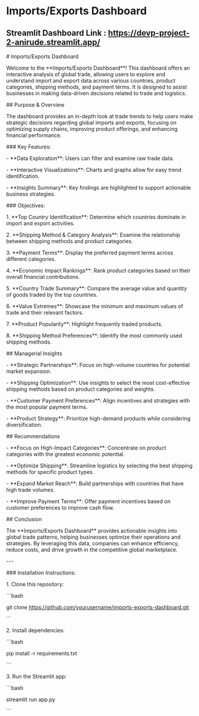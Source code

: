 # Imports/Exports Dashboard
## Streamlit Dashboard Link : https://devp-project-2-anirude.streamlit.app/

\# Imports/Exports Dashboard

Welcome to the \*\*Imports/Exports Dashboard\*\*! This dashboard offers an interactive analysis of global trade, allowing users to explore and understand import and export data across various countries, product categories, shipping methods, and payment terms. It is designed to assist businesses in making data-driven decisions related to trade and logistics.

\## Purpose & Overview

The dashboard provides an in-depth look at trade trends to help users make strategic decisions regarding global imports and exports, focusing on optimizing supply chains, improving product offerings, and enhancing financial performance.

\### Key Features:

\- \*\*Data Exploration\*\*: Users can filter and examine raw trade data.

\- \*\*Interactive Visualizations\*\*: Charts and graphs allow for easy trend identification.

\- \*\*Insights Summary\*\*: Key findings are highlighted to support actionable business strategies.

\### Objectives:

1\. \*\*Top Country Identification\*\*: Determine which countries dominate in import and export activities.

2\. \*\*Shipping Method & Category Analysis\*\*: Examine the relationship between shipping methods and product categories.

3\. \*\*Payment Terms\*\*: Display the preferred payment terms across different categories.

4\. \*\*Economic Impact Rankings\*\*: Rank product categories based on their overall financial contributions.

5\. \*\*Country Trade Summary\*\*: Compare the average value and quantity of goods traded by the top countries.

6\. \*\*Value Extremes\*\*: Showcase the minimum and maximum values of trade and their relevant factors.

7\. \*\*Product Popularity\*\*: Highlight frequently traded products.

8\. \*\*Shipping Method Preferences\*\*: Identify the most commonly used shipping methods.

\## Managerial Insights

\- \*\*Strategic Partnerships\*\*: Focus on high-volume countries for potential market expansion.

\- \*\*Shipping Optimization\*\*: Use insights to select the most cost-effective shipping methods based on product categories and weights.

\- \*\*Customer Payment Preferences\*\*: Align incentives and strategies with the most popular payment terms.

\- \*\*Product Strategy\*\*: Prioritize high-demand products while considering diversification.

\## Recommendations

\- \*\*Focus on High-Impact Categories\*\*: Concentrate on product categories with the greatest economic potential.

\- \*\*Optimize Shipping\*\*: Streamline logistics by selecting the best shipping methods for specific product types.

\- \*\*Expand Market Reach\*\*: Build partnerships with countries that have high trade volumes.

\- \*\*Improve Payment Terms\*\*: Offer payment incentives based on customer preferences to improve cash flow.

\## Conclusion

The \*\*Imports/Exports Dashboard\*\* provides actionable insights into global trade patterns, helping businesses optimize their operations and strategies. By leveraging this data, companies can enhance efficiency, reduce costs, and drive growth in the competitive global marketplace.

\---

\### Installation Instructions:

1\. Clone this repository:

\`\`\`bash

git clone https://github.com/yourusername/imports-exports-dashboard.git

\`\`\`

2\. Install dependencies:

\`\`\`bash

pip install -r requirements.txt

\`\`\`

3\. Run the Streamlit app:

\`\`\`bash

streamlit run app.py

\`\`\`
